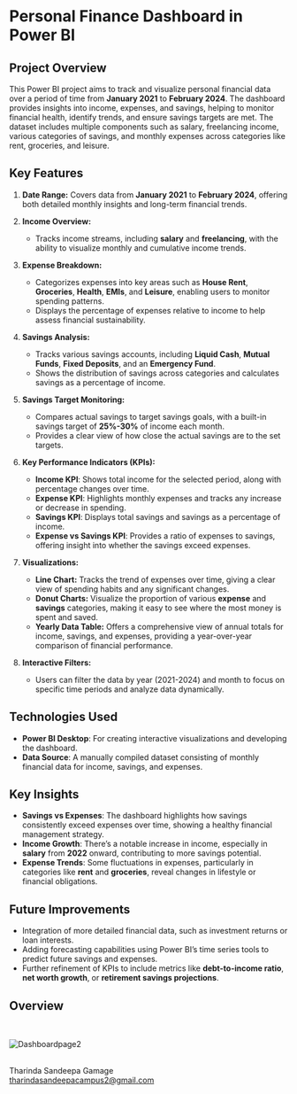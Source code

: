 # **Personal Finance Dashboard in Power BI**

## **Project Overview**
This Power BI project aims to track and visualize personal financial data over a period of time from **January 2021** to **February 2024**. The dashboard provides insights into income, expenses, and savings, helping to monitor financial health, identify trends, and ensure savings targets are met. The dataset includes multiple components such as salary, freelancing income, various categories of savings, and monthly expenses across categories like rent, groceries, and leisure.

## **Key Features**
1. **Date Range:** Covers data from **January 2021** to **February 2024**, offering both detailed monthly insights and long-term financial trends.
   
2. **Income Overview:**
   - Tracks income streams, including **salary** and **freelancing**, with the ability to visualize monthly and cumulative income trends.

3. **Expense Breakdown:**
   - Categorizes expenses into key areas such as **House Rent**, **Groceries**, **Health**, **EMIs**, and **Leisure**, enabling users to monitor spending patterns.
   - Displays the percentage of expenses relative to income to help assess financial sustainability.

4. **Savings Analysis:**
   - Tracks various savings accounts, including **Liquid Cash**, **Mutual Funds**, **Fixed Deposits**, and an **Emergency Fund**.
   - Shows the distribution of savings across categories and calculates savings as a percentage of income.

5. **Savings Target Monitoring:**
   - Compares actual savings to target savings goals, with a built-in savings target of **25%-30%** of income each month.
   - Provides a clear view of how close the actual savings are to the set targets.

6. **Key Performance Indicators (KPIs):**
   - **Income KPI**: Shows total income for the selected period, along with percentage changes over time.
   - **Expense KPI**: Highlights monthly expenses and tracks any increase or decrease in spending.
   - **Savings KPI**: Displays total savings and savings as a percentage of income.
   - **Expense vs Savings KPI**: Provides a ratio of expenses to savings, offering insight into whether the savings exceed expenses.

7. **Visualizations:**
   - **Line Chart:** Tracks the trend of expenses over time, giving a clear view of spending habits and any significant changes.
   - **Donut Charts:** Visualize the proportion of various **expense** and **savings** categories, making it easy to see where the most money is spent and saved.
   - **Yearly Data Table:** Offers a comprehensive view of annual totals for income, savings, and expenses, providing a year-over-year comparison of financial performance.

8. **Interactive Filters:**
   - Users can filter the data by year (2021-2024) and month to focus on specific time periods and analyze data dynamically.

## **Technologies Used**
- **Power BI Desktop**: For creating interactive visualizations and developing the dashboard.
- **Data Source**: A manually compiled dataset consisting of monthly financial data for income, savings, and expenses.

## **Key Insights**
- **Savings vs Expenses**: The dashboard highlights how savings consistently exceed expenses over time, showing a healthy financial management strategy.
- **Income Growth**: There’s a notable increase in income, especially in **salary** from **2022** onward, contributing to more savings potential.
- **Expense Trends**: Some fluctuations in expenses, particularly in categories like **rent** and **groceries**, reveal changes in lifestyle or financial obligations.
  
## **Future Improvements**
- Integration of more detailed financial data, such as investment returns or loan interests.
- Adding forecasting capabilities using Power BI’s time series tools to predict future savings and expenses.
- Further refinement of KPIs to include metrics like **debt-to-income ratio**, **net worth growth**, or **retirement savings projections**.

<h2>Overview</h2><br>

![Dashboardpage2](https://github.com/tharinda1999/-Analysis-Dashboard/blob/main/Overview.png)<br><br>

Tharinda Sandeepa Gamage<br> 
  tharindasandeepacampus2@gmail.com


